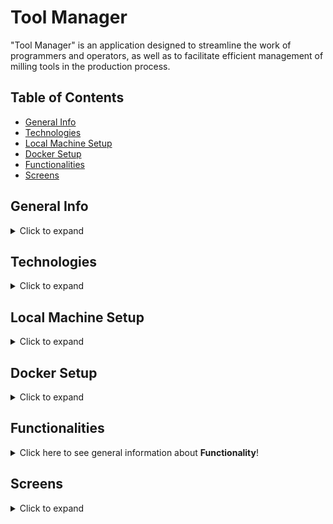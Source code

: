 # Tool Manager

"Tool Manager" is an application designed to streamline the work of programmers and operators, as well as to facilitate efficient management of milling tools in the production process.
## Table of Contents
* [General Info](#general-info)
* [Technologies](#technologies)
* [Local Machine Setup](#local-machine-setup)
* [Docker Setup](#docker-setup)
* [Functionalities](#functionalities)
* [Screens](#screens)

## General Info
<details>
<summary>Click to expand</summary>

"Tool Manager" is a multifunctional project optimized for the work of programmers and operators. The main purpose of the application is to control, manage, and efficiently utilize tools in the production process.

The Tool Manager project is based on design patterns, which help maintain the application's health and facilitate the development of its functionalities. Application testing is carried out using the built-in Django module: TestCase. The use of the Factory Boy library ensures that test data is randomly generated, allowing a thorough check of the application's correctness. Code formatting rules are strictly adhered to with the help of the isort and PEP8 Black libraries.

The database is designed in Postgres, which simplifies complex operations related to data processing and storage.

The user-friendly and intuitive Tool Manager user interface is created using the Bootstrap template. It enables convenient management of the machinery park, tool components (holders, tools), and the tools themselves.
</details>

## Technologies
<details>
<summary>Click to expand</summary>

The Tool Manager project is built with the following technologies & tools:
- Python 3.11
- Django 4.23
- PostgreSQL 15
- Docker / Docker-Compose
- HTML/CSS/Bootstrap


</details>

## Local Machine Setup
<details>
<summary>Click to expand</summary>

To run this application, follow these steps:

1.	Clone the repository:

```git clone https://github.com/wszemart/tool_manager```

2. Create virtual environment

```python -m venv venv```


3. Navigate to the repository directory:

```cd tool_manager```

4. Install all the required dependencies listed in the requirements.txt file. You can do this using the pip tool:

```pip install -r requirements.txt```

5. Run the application:

```python manage.py runserver```

After completing these steps, the application will be accessible at http://localhost:8000.

</details>

## Docker Setup
<details>
<summary>Click to expand</summary>

1. Install Docker
2. Download the repository
3. Go to directory with Dockerfile and docker-compose.yaml files.
4. On the command line, within this directory, build the image and start the container:

```docker-compose build```

5. If that's successful you can then start it up by:

```docker-compose up```

6. Open http://0.0.0.0:8000 in your browser.


</details>

## Functionalities
<details>
<summary>Click here to see general information about <b>Functionality</b>!</summary>

#### 1. User Account and Permission Management:

<ul>
The application allows for effective user account management and the assignment and management of permissions.

The application enables administrators, users with appropriate permissions, and users themselves to create new user accounts. When creating a user account, permissions from the 'Operator' group are assigned to the user. These permissions grant access to specific functions and tasks in the application. User group and permission changes are made by administrators and users with the necessary permissions.
</ul>

#### 2. Tool Component Management: Holder and Tool

<ul>
Logged-in users with the necessary permissions (belonging to the 'Programmer' group) can add, edit, and delete holders and tools. Users in the 'Operator' group can only view the data.
</ul>

#### 3. Tool Management:

<ul>
Logged-in users in the 'Programmer' group can create tools from the holder and tool components, assign them to machines, edit, and delete them. Users in the 'Operator' group have the ability to view data and edit three selected fields. Users from both groups can add comments to individual tools. This facilitates and accelerates the exchange of information about a specific tool and creates a usage history. Notifications are sent to users after each comment is added, ensuring that no information escapes them.
 </ul>

#### 4. Machine Park Management:

<ul>
Logged-in users in the 'Programmer' group can add, edit, and delete machines from the machine park. Each machine has a 'Description' field where users can include additional information. The page containing the details of a specific machine displays a table containing all tools assigned to it. The table allows data to be sorted by each column and data to be searched within the table. Data from the table can be printed to a PDF file or saved in CSV format.
</ul>

</details>

## Screens
<details>
<summary>Click to expand</summary>
![register](https://github.com/wszemart/tool_manager/assets/95930936/32cae54f-cb25-47be-b5d5-d75d3974c61b)
 
![main](https://github.com/wszemart/tool_manager/assets/95930936/db7231da-5155-4a32-ac1b-5dda0c78a8d8)

![machine_view](https://github.com/wszemart/tool_manager/assets/95930936/3bc8531b-2f20-4ac3-974e-85b3c2370114)

![tool_assembly view](https://github.com/wszemart/tool_manager/assets/95930936/94d6e003-3bc3-45ff-bad6-b6dfa3a30d53)

![comment](https://github.com/wszemart/tool_manager/assets/95930936/e9d51100-1deb-4698-8ac6-852fb7f104dd)
</details>
